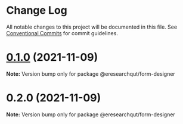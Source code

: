 # Change Log

All notable changes to this project will be documented in this file.
See [Conventional Commits](https://conventionalcommits.org) for commit guidelines.

# [0.1.0](https://github.com/eresearchqut/future-state-mono-repo/compare/@eresearchqut/form-designer@0.2.0...@eresearchqut/form-designer@0.1.0) (2021-11-09)

**Note:** Version bump only for package @eresearchqut/form-designer





# 0.2.0 (2021-11-09)

**Note:** Version bump only for package @eresearchqut/form-designer
